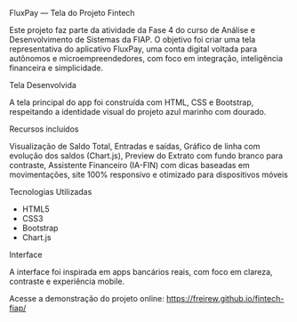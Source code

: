 FluxPay — Tela do Projeto Fintech

Este projeto faz parte da atividade da Fase 4 do curso de Análise e Desenvolvimento de Sistemas da FIAP. 
O objetivo foi criar uma tela representativa do aplicativo FluxPay, uma conta digital voltada para autônomos e microempreendedores, 
com foco em integração, inteligência financeira e simplicidade.

Tela Desenvolvida

A tela principal do app foi construída com HTML, CSS e Bootstrap, respeitando a identidade visual do projeto azul marinho com dourado.

Recursos incluídos

Visualização de Saldo Total, Entradas e saídas, Gráfico de linha com evolução dos saldos (Chart.js), Preview do Extrato com fundo branco para contraste, 
Assistente Financeiro (IA-FIN) com dicas baseadas em movimentações, site 100% responsivo e otimizado para dispositivos móveis

Tecnologias Utilizadas

- HTML5
- CSS3 
- Bootstrap 
- Chart.js

Interface

A interface foi inspirada em apps bancários reais, com foco em clareza, contraste e experiência mobile.

Acesse a demonstração do projeto online:
https://freirew.github.io/fintech-fiap/
